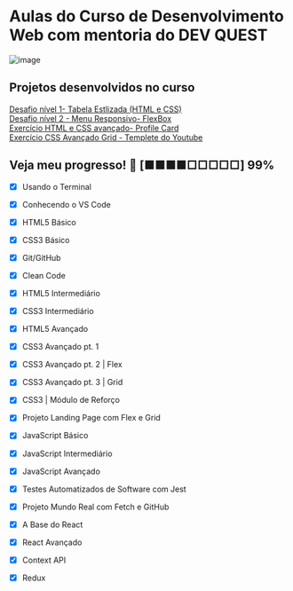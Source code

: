 # Aulas do Curso de Desenvolvimento Web com mentoria do DEV QUEST 


![image](https://user-images.githubusercontent.com/105385268/183742811-aff87e37-52c9-4611-b249-f384447e6849.png)

## Projetos desenvolvidos no curso
[Desafio nível 1- Tabela Estlizada (HTML e CSS)](https://github.com/camilamaraschin/dev-quest-aulas/tree/main/Desafio-HTML-CSS)<br>
[Desafio nível 2 - Menu Responsivo- FlexBox](https://github.com/camilamaraschin/dev-quest-aulas-html-css/tree/main/Desafio%20CSS%20avan%C3%A7ado-%20Flexbox)<br>
[Exercício HTML e CSS avançado- Profile Card](https://github.com/camilamaraschin/CursoDevQuest/tree/main/Exercicio%20HTML%20e%20CSS%20Avan%C3%A7ad-%20Profile%20Card)<br>
[Exercício CSS Avançado Grid - Templete do Youtube](https://github.com/camilamaraschin/CursoDevQuest/tree/main/Exerc%C3%ADcios%20CSS%20avan%C3%A7ado%20-%20Grid)<br>



## Veja meu progresso! :green_heart: [■■■■□□□□□] 99%

- [X] Usando o Terminal
- [X] Conhecendo o VS Code
- [X] HTML5 Básico
- [X] CSS3 Básico
- [X] Git/GitHub
- [X] Clean Code
- [X] HTML5 Intermediário
- [X] CSS3 Intermediário
- [X] HTML5 Avançado
- [X] CSS3 Avançado pt. 1
- [X] CSS3 Avançado pt. 2 | Flex
- [X] CSS3 Avançado pt. 3 | Grid
- [X] CSS3 | Módulo de Reforço 
-[X] Projeto Landing Page com Flex e Grid
- [X] JavaScript Básico
- [X] JavaScript Intermediário
- [X] JavaScript Avançado
-[X] Testes Automatizados de Software com Jest
- [X] Projeto Mundo Real com Fetch e GitHub
- [X] A Base do React
- [X] React Avançado
- [X] Context API
- [X] Redux

